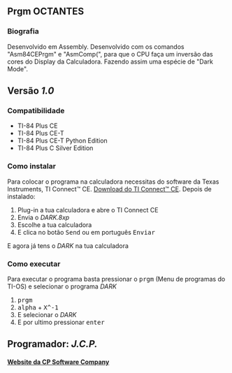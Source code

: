 <!-- README.md Versão 2.0 -->
<h2>Prgm OCTANTES</h2>

<h3>Biografia</h3>

<p>Desenvolvido em Assembly. Desenvolvido com os comandos "Asm84CEPrgm" e "AsmComp(", para que o CPU faça um inversão das cores do Display da Calculadora. Fazendo assim uma espécie de "Dark Mode".</p>

<h2>Versão <em><strong>1.0</strong></em></h2>

<h3>Compatibilidade</h3>

<ul>
 <li>TI-84 Plus CE</li>
 <li>TI-84 Plus CE-T</li>
 <li>TI-84 Plus CE-T Python Edition</li>
 <li>TI-84 Plus C Silver Edition</li>
</ul>

<h3>Como instalar</h3>

<p>Para colocar o programa na calculadora necessitas do software da Texas Instruments, TI Connect™ CE. <a href="https://education.ti.com/pt/produtos/computer-software/ti-connect-ce-sw"> Download do TI Connect™ CE</a>. Depois de instalado:
<ol>
     <li>Plug-in a tua calculadora e abre o TI Connect CE</li>
     <li>Envia o <em>DARK.8xp</em></li>
     <li>Escolhe a tua calculadora</li>
     <li>E clica no botão <kbd>Send</kbd> ou em português <kbd>Enviar</kbd></li>
</ol>

<p> E agora já tens o <em>DARK</em> na tua calculadora</p>

<h3>Como executar</h3>

<p> Para executar o programa basta pressionar o <kbd>prgm</kbd> (Menu de programas do TI-OS) e selecionar o programa <em>DARK</em></p>

<ol>
     <li><kbd>prgm</kbd></li>
     <li><kbd>alpha</kbd> + <kbd>X^-1</kbd></li>
     <li>E selecionar o <em>DARK</em></li>
     <li>E por ultimo pressionar <kbd>enter</kbd></li>
</ol>

<h2>Programador: <strong><em>J.C.P.</em></strong></h2>

<h4><a href="https://cpsoftwarecompany.epizy.com">Website da CP Software Company</a></h4>
